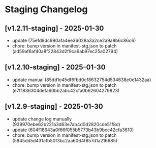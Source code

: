 # Staging Changelog
## [v1.2.11-staging] - 2025-01-30
- update (75efd9dc990afa4ee36028a3a2ce2a9a8b6c86c6)
- chore: bump version in manifest-stg.json to patch (ad59af6af40a8f22843d2f9ca9ab97ec25a02794)
## [v1.2.10-staging] - 2025-01-30
- update manual (85dd1e45df6fbd0cf8632754d534638e0e1432aa)
- chore: bump version in manifest-stg.json to patch (e7f1836304defa60bb2abc42cfa0b62604279823)
## [v1.2.9-staging] - 2025-01-30
- update change log manually (939970ebe62b221a3d63e7ab4d0d2820cde51f8d)
- update (604f18643a0f66f055b5773b43b9bcc42cfa3610)
- chore: bump version in manifest-stg.json to patch (5845dd5d431afb50f3bc2aa6064f857d1a216685)
